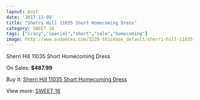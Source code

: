 ```yaml
---
layout: post
date: '2017-11-09'
title: "Sherri Hill 11035 Short Homecoming Dress"
category: SWEET 16
tags: ["crazy","special","short","sale","homecoming"]
image: http://www.eudances.com/5220-thickbox_default/sherri-hill-11035-short-homecoming-dress.jpg
---
```

Sherri Hill 11035 Short Homecoming Dress

On Sales: **$487.99**
<a href="https://www.eudances.com/en/sweet-16/1757-sherri-hill-11035-short-homecoming-dress.html"><amp-img layout="responsive" width="600" height="600" src="//www.eudances.com/5220-thickbox_default/sherri-hill-11035-short-homecoming-dress.jpg" alt="Sherri Hill 11035 Short Homecoming Dress 0" /></a>
<a href="https://www.eudances.com/en/sweet-16/1757-sherri-hill-11035-short-homecoming-dress.html"><amp-img layout="responsive" width="600" height="600" src="//www.eudances.com/5222-thickbox_default/sherri-hill-11035-short-homecoming-dress.jpg" alt="Sherri Hill 11035 Short Homecoming Dress 1" /></a>
<a href="https://www.eudances.com/en/sweet-16/1757-sherri-hill-11035-short-homecoming-dress.html"><amp-img layout="responsive" width="600" height="600" src="//www.eudances.com/5221-thickbox_default/sherri-hill-11035-short-homecoming-dress.jpg" alt="Sherri Hill 11035 Short Homecoming Dress 2" /></a>

Buy it: [Sherri Hill 11035 Short Homecoming Dress](https://www.eudances.com/en/sweet-16/1757-sherri-hill-11035-short-homecoming-dress.html "Sherri Hill 11035 Short Homecoming Dress")

View more: [SWEET 16](https://www.eudances.com/en/18-sweet-16 "SWEET 16")